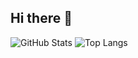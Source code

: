 ## Hi there 👋

<!--
**Imparaloy/Imparaloy** is a ✨ _special_ ✨ repository because its `README.md` (this file) appears on your GitHub profile.

Here are some ideas to get you started:

- 🔭 I’m currently working on ...
- 🌱 I’m currently learning ...
- 👯 I’m looking to collaborate on ...
- 🤔 I’m looking for help with ...
- 💬 Ask me about ...
- 📫 How to reach me: ...
- 😄 Pronouns: ...
- ⚡ Fun fact: ...
-->

![GitHub Stats](https://github-readme-stats.vercel.app/api?username=Imparaloy&show_icons=true&theme=tokyonight)
![Top Langs](https://github-readme-stats.vercel.app/api/top-langs/?username=Imparaloy&layout=compact&theme=radical)

